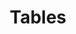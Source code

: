---
title: Tables
excerpt: ''
deprecated: false
hidden: false
metadata:
  title: ''
  description: ''
  robots: index
next:
  description: ''
---
